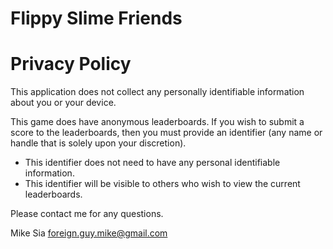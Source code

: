 # Flippy Slime Friends
# Privacy Policy

This application does not collect any personally identifiable information about you or your device.

This game does have anonymous leaderboards. If you wish to submit a score to the leaderboards,
then you must provide an identifier (any name or handle that is solely upon your discretion).
- This identifier does not need to have any personal identifiable information.
- This identifier will be visible to others who wish to view the current leaderboards.

Please contact me for any questions.

Mike Sia
foreign.guy.mike@gmail.com